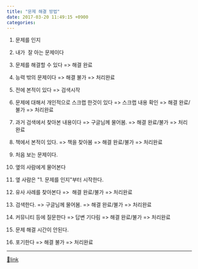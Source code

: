 ```yaml
---
title: "문제 해결 방법"
date: 2017-03-20 11:49:15 +0900
categories: 
---
```

  

1. 문제를 인지
1. 내가  잘 아는 문제이다
1. 문제를 해결할 수 있다 =&gt; 해결 완료
2. 능력 밖의 문제이다 =&gt; 해결 불가 =&gt; 처리완료

3. 전에 본적이 있다 =&gt; 검색시작
1. 문제에 대해서 개인적으로 스크랩 한것이 있다 =&gt; 스크랩 내용 확인 =&gt; 해결 완료/불가 =&gt; 처리완료
2. 과거 검색에서 찾아본 내용이다 =&gt; 구글님께 물어봄. =&gt; 해결 완료/불가 =&gt; 처리완료
3. 책에서 본적이 있다. =&gt; 책을 찾아봄 =&gt; 해결 완료/불가 =&gt; 처리완료

5. 처음 보는 문제이다.
1. 옆의 사람에게 물어본다
1. 옆 사람은 "1. 문제를 인지"부터 시작한다.

3. 유사 사례를 찾아본다 =&gt;  해결 완료/불가 =&gt; 처리완료
4. 검색한다. =&gt; 구글님께 물어봄. =&gt; 해결 완료/불가 =&gt; 처리완료
5. 커뮤니티 등에 질문한다 =&gt; 답변 기다림 =&gt; 해결 완료/불가 =&gt; 처리완료

7. 문제 해결 시간이 안된다. 
1. 포기한다 =&gt; 해결 불가 =&gt; 처리완료





  ***
[🔗link](http://www.mins01.com/mh/tech/read/1060)